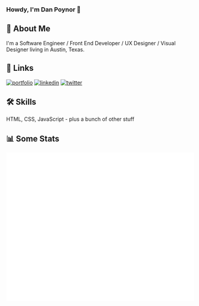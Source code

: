 ### Howdy, I'm Dan Poynor 👋

## 🚀 About Me

I'm a Software Engineer / Front End Developer / UX Designer / Visual Designer living in Austin, Texas.

## 🔗 Links

[![portfolio](https://img.shields.io/badge/my_portfolio-blueviolet?style=for-the-badge&logo=ko-fi&logoColor=white)](https://danpoynor.com/)
[![linkedin](https://img.shields.io/badge/linkedin-0A66C2?style=for-the-badge&logo=linkedin&logoColor=white)](https://www.linkedin.com/in/danpoynor/)
[![twitter](https://img.shields.io/badge/twitter-1DA1F2?style=for-the-badge&logo=twitter&logoColor=white)](https://twitter.com/danpoynor/)

## 🛠 Skills

HTML, CSS, JavaScript - plus a bunch of other stuff

## 📊 Some Stats

![Metrics](https://github.com/danpoynor/danpoynor/blob/main/github-metrics.svg)
